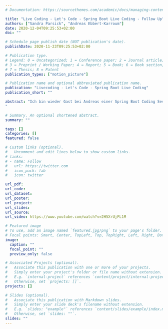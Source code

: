 ```yaml
---
# Documentation: https://sourcethemes.com/academic/docs/managing-content/

title: "Live Coding - Let's Code - Spring Boot Live Coding - Follow Up"
authors: ["Sandra Parsick", "Andreas Ebbert-Karroum"]
date: 2020-12-04T09:25:53+02:00
doi: ""

# Schedule page publish date (NOT publication's date).
publishDate: 2020-11-23T09:25:53+02:00

# Publication type.
# Legend: 0 = Uncategorized; 1 = Conference paper; 2 = Journal article;
# 3 = Preprint / Working Paper; 4 = Report; 5 = Book; 6 = Book section;
# 7 = Thesis; 8 = Patent
publication_types: ["motion_picture"]

# Publication name and optional abbreviated publication name.
publication: "Livecoding - Let's Code - Spring Boot Live Coding"
publication_short: ""

abstract: "Ich bin wieder Gast bei Andreas einer Spring Boot Coding Session. Wir schließen 'nur' ein Feature ab, was schon zu 80% fertig ist. Was kann da schon schief gehen? Zum Beispiel, dass wir uns wie beim letzten Mal an einem Mini-Datums-Bug ne ganze Stunde abrackern.
"

# Summary. An optional shortened abstract.
summary: ""

tags: []
categories: []
featured: false

# Custom links (optional).
#   Uncomment and edit lines below to show custom links.
# links:
# - name: Follow
#   url: https://twitter.com
#   icon_pack: fab
#   icon: twitter

url_pdf:
url_code:
url_dataset:
url_poster:
url_project:
url_slides:
url_source:
url_video: https://www.youtube.com/watch?v=2H5XrUjFL1M

# Featured image
# To use, add an image named `featured.jpg/png` to your page's folder.
# Focal points: Smart, Center, TopLeft, Top, TopRight, Left, Right, BottomLeft, Bottom, BottomRight.
image:
  caption: ""
  focal_point: ""
  preview_only: false

# Associated Projects (optional).
#   Associate this publication with one or more of your projects.
#   Simply enter your project's folder or file name without extension.
#   E.g. `internal-project` references `content/project/internal-project/index.md`.
#   Otherwise, set `projects: []`.
projects: []

# Slides (optional).
#   Associate this publication with Markdown slides.
#   Simply enter your slide deck's filename without extension.
#   E.g. `slides: "example"` references `content/slides/example/index.md`.
#   Otherwise, set `slides: ""`.
slides: ""
---
```

